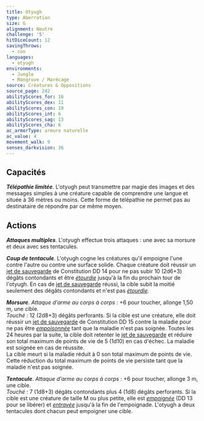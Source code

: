 ```yaml
---
title: Otyugh
type: Aberration
size: G
alignment: Neutre
challenge: '5'
hitDiceCount: 12
savingThrows:
  - con
languages:
  - otyugh
environments:
  - Jungle
  - Mangrove / Marécage
source: Créatures & Oppositions
source_page: 242
abilityScores_for: 16
abilityScores_dex: 11
abilityScores_con: 19
abilityScores_int: 6
abilityScores_sag: 13
abilityScores_cha: 6
ac_armorType: armure naturelle
ac_value: 4
movement_walk: 9
senses_darkvision: 36
---
```

## Capacités
_**Télépathie limitée**_. L'otyugh peut transmettre par magie des images et des messages simples à une créature capable de comprendre une langue et située à 36 mètres ou moins. Cette forme de télépathie ne permet pas au destinataire de répondre par ce même moyen.

## Actions
_**Attaques multiples**_. L'otyugh effectue trois attaques : une avec sa morsure et deux avec ses tentacules.

_**Coup de tentacule**_. L'otyugh cogne les créatures qu'il empoigne l'une contre l'autre ou contre une surface solide. Chaque créature doit réussir un [jet de sauvegarde](/utiliser-les-caracteristiques/#jets-de-sauvegarde) de Constitution DD 14 pour ne pas subir 10 (2d6+3) dégâts contondants et être [_étourdie_](/gerer-la-sante-du-personnage/#etourdi) jusqu'à la fin du prochain tour de l'otyugh. En cas de [jet de sauvegarde](/utiliser-les-caracteristiques/#jets-de-sauvegarde) réussi, la cible subit la moitié seulement des dégâts contondants et n'est pas [_étourdie_](/gerer-la-sante-du-personnage/#etourdi).

_**Morsure**_. _Attaque d'arme au corps à corps_ : +6 pour toucher, allonge 1,50 m, une cible.  
_Touché_ : 12 (2d8+3) dégâts perforants. Si la cible est une créature, elle doit réussir un [jet de sauvegarde](/utiliser-les-caracteristiques/#jets-de-sauvegarde) de Constitution DD 15 contre la maladie pour ne pas être [_empoisonnée_](/gerer-la-sante-du-personnage/#empoisonne) tant que la maladie n'est pas soignée. Toutes les 24 heures par la suite, la cible doit retenter le [jet de sauvegarde](/utiliser-les-caracteristiques/#jets-de-sauvegarde) et réduire son total maximum de points de vie de 5 (1d10) en cas d'échec. La maladie est soignée en cas de réussite.  
La cible meurt si la maladie réduit à 0 son total maximum de points de vie. Cette réduction du total maximum de points de vie persiste tant que la maladie n'est pas soignée.

_**Tentacule**_. _Attaque d'arme au corps à corps_ : +6 pour toucher, allonge 3 m, une cible.  
_Touché_ : 7 (1d8+3) dégâts contondants plus 4 (1d8) dégâts perforants. Si la cible est une créature de taille M ou plus petite, elle est [_empoignée_](/gerer-la-sante-du-personnage/#empoigne) (DD 13 pour se libérer) et [_entravée_](/gerer-la-sante-du-personnage/#entrave) jusqu'à la fin de l'empoignade. L'otyugh a deux tentacules dont chacun peut empoigner une cible.
